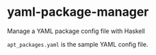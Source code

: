 # yaml-package-manager
Manage a YAML package config file with Haskell

`apt_packages.yaml` is the sample YAML config file.
